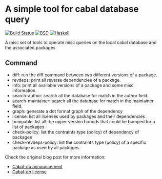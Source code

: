 A simple tool for cabal database query
======================================

[![Build Status](https://travis-ci.org/vincenthz/cabal-db.png?branch=master)](https://travis-ci.org/vincenthz/cabal-db)
[![BSD](http://b.repl.ca/v1/license-BSD-blue.png)](http://en.wikipedia.org/wiki/BSD_licenses)
[![Haskell](http://b.repl.ca/v1/language-haskell-lightgrey.png)](http://haskell.org)

A misc set of tools to operate misc queries on the local cabal database and the associated packages

Command
-------

* diff: run the diff command between two different versions of a package.
* revdeps: print all reverse dependencies of a package.
* info: print all available versions of a package and some misc information.
* search-author: search all the database for match in the author field.
* search-maintainer: search all the database for match in the maintainer field.
* graph: generate a dot format graph of the dependency
* license: list all licenses used by packages and their dependencies
* bumpable: list all the upper version bounds that could be bumped for a list of packages
* check-policy: list the contraints type (policy) of dependency of packages
* check-revdeps-policy: list the contraints type (policy) of a specific package as used by all packages

Check the original blog post for more information:

* [Cabal-db announcement](http://tab.snarc.org/posts/haskell/2013-03-13-cabal-db.html)
* [Cabal-db license](http://tab.snarc.org/posts/haskell/2014-03-29-cabal-db-license.html)
